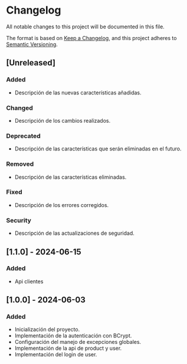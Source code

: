 # Changelog

All notable changes to this project will be documented in this file.

The format is based on [Keep a Changelog](https://keepachangelog.com/en/1.0.0/),
and this project adheres to [Semantic Versioning](https://semver.org/spec/v2.0.0.html).

## [Unreleased]

### Added
- Descripción de las nuevas características añadidas.

### Changed
- Descripción de los cambios realizados.

### Deprecated
- Descripción de las características que serán eliminadas en el futuro.

### Removed
- Descripción de las características eliminadas.

### Fixed
- Descripción de los errores corregidos.

### Security
- Descripción de las actualizaciones de seguridad.


## [1.1.0] - 2024-06-15

### Added
- Api clientes

## [1.0.0] - 2024-06-03

### Added
- Inicialización del proyecto.
- Implementación de la autenticación con BCrypt.
- Configuración del manejo de excepciones globales.
- Implementación de la api de product y user.
- Implementación del login de user.

